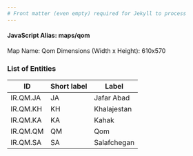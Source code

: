 ```yaml
---
# Front matter (even empty) required for Jekyll to process
---
```


#### JavaScript Alias: maps/qom

Map Name: Qom
Dimensions (Width x Height): 610x570





### List of Entities

ID | Short label | Label
---|---|---|
IR.QM.JA|JA|Jafar Abad
IR.QM.KH|KH|Khalajestan
IR.QM.KA|KA|Kahak
IR.QM.QM|QM|Qom
IR.QM.SA|SA|Salafchegan